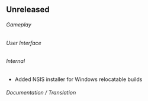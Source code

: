 ## Unreleased

###### Gameplay

###### User Interface

###### Internal
- Added NSIS installer for Windows relocatable builds

###### Documentation / Translation
